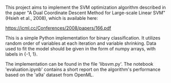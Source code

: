 This project aims to implement the SVM optimization algorithm described in the paper "A Dual Coordinate Descent Method for Large-scale Linear SVM" (Hsieh et al., 2008), which is available here:

https://icml.cc/Conferences/2008/papers/166.pdf

This is a simple Python implementation for binary classification. It utilizes random order of variables at each iteration and variable shrinking. Data used to fit the model should be given in the form of numpy arrays, with labels in {-1, 1}.

The implementation can be found in the file 'libsvm.py'. The notebook 'evaluation.ipynb' contains a short report on the algorithm's performance based on the 'a9a' dataset from OpenML.
